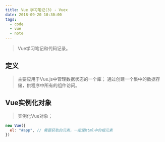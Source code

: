 ```yaml
---
title: Vue 学习笔记(3) - Vuex
date: 2018-09-20 10:30:00
tags:
  - code
  - vue
  - note
---
```


> Vue学习笔记和代码记录。

## 定义

> 主要应用于Vue.js中管理数据状态的一个库；
> 通过创建一个集中的数据存储，供程序中所有的组件访问。

## Vue实例化对象

> 实例化Vue对象；

```js
new Vue({
  el: "#app", // 需要获取的元素，一定是html中的根元素
})
```
